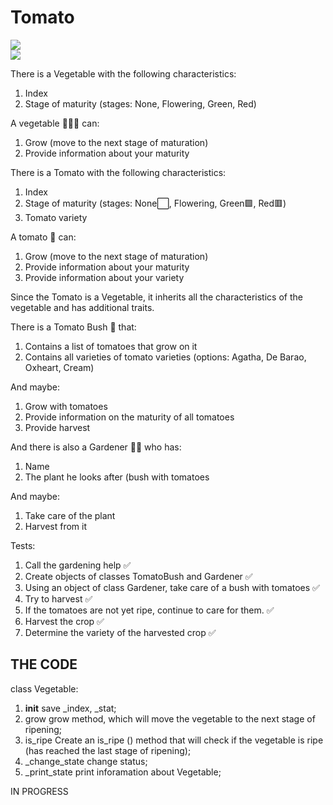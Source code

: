 # Tomato
<img src="https://img.shields.io/badge/author-Talerchik%20Aleksey-red"></img> <br>
<img src="https://img.shields.io/badge/updated-02.01.2021-blue"></img>

There is a Vegetable with the following characteristics:
1. Index
2. Stage of maturity (stages: None, Flowering, Green, Red)

A vegetable 🥔🥕🥒 can:
1. Grow (move to the next stage of maturation)
2. Provide information about your maturity

There is a Tomato with the following characteristics:
1. Index
2. Stage of maturity (stages: None⬜, Flowering, Green🟩, Red🟥)
3. Tomato variety

A tomato 🍅 can: 
1. Grow (move to the next stage of maturation)
2. Provide information about your maturity
3. Provide information about your variety

Since the Tomato is a Vegetable, it inherits all the characteristics of the vegetable and has additional traits.

There is a Tomato Bush 🌱 that:
1. Contains a list of tomatoes that grow on it
2. Contains all varieties of tomato varieties (options: Agatha, De Barao, Oxheart, Cream)

And maybe:
1. Grow with tomatoes
2. Provide information on the maturity of all tomatoes
3. Provide harvest

And there is also a Gardener 👨‍🌾 who has:
1. Name
2. The plant he looks after (bush with tomatoes

And maybe:
1. Take care of the plant
2. Harvest from it

Tests:
1. Call the gardening help ✅
2. Create objects of classes TomatoBush and Gardener ✅
3. Using an object of class Gardener, take care of a bush with tomatoes ✅
4. Try to harvest ✅
5. If the tomatoes are not yet ripe, continue to care for them. ✅
6. Harvest the crop ✅
7. Determine the variety of the harvested crop ✅

<H2 style="text-alight:center">THE CODE</h2>
class Vegetable:
 
  1. __init__  save _index, _stat;<br>
  2. grow grow method, which will move the vegetable to the next stage of ripening;<br>
  3. is_ripe  Create an is_ripe () method that will check if the vegetable is ripe (has reached the last stage of ripening);<br>
  4. _change_state  change status;<br>
  5. _print_state print inforamation about Vegetable;<br>

IN PROGRESS
